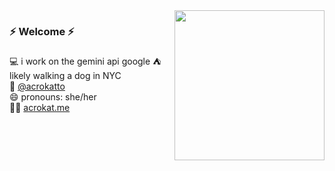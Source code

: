 
<img align="right" width="240" src="https://github.com/acrokat/acrokat/assets/16325997/0d04e3f6-1505-49e1-9428-0e9d9307628f">

### ⚡ Welcome ⚡

💻  i work on the gemini api google
⛺  likely walking a dog in NYC  
🐥  [@acrokatto](https://twitter.com/acrokatto)    
😄  pronouns: she/her  
👩‍💻  [acrokat.me](acrokat.me)

